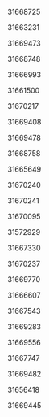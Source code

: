 31668725

31663231

31669473

31668748

31666993

31661500

31670217

31669408

31669478

31668758

31665649

31670240

31670241

31670095

31572929

31667330

31670237

31669770

31666607

31667543

31669283

31669556

31667747

31669482

31656418

31669445

